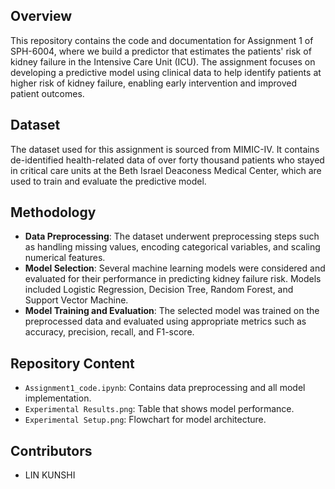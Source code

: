 ## Overview
This repository contains the code and documentation for Assignment 1 of SPH-6004, where we build a predictor that estimates the patients' risk of kidney failure in the Intensive Care Unit (ICU). The assignment focuses on developing a predictive model using clinical data to help identify patients at higher risk of kidney failure, enabling early intervention and improved patient outcomes.

## Dataset
The dataset used for this assignment is sourced from MIMIC-IV. It contains de-identified health-related data of over forty thousand patients who stayed in critical care units at the Beth Israel Deaconess Medical Center, which are used to train and evaluate the predictive model.

## Methodology
- **Data Preprocessing**: The dataset underwent preprocessing steps such as handling missing values, encoding categorical variables, and scaling numerical features.
- **Model Selection**: Several machine learning models were considered and evaluated for their performance in predicting kidney failure risk. Models included Logistic Regression, Decision Tree, Random Forest, and Support Vector Machine.
- **Model Training and Evaluation**: The selected model was trained on the preprocessed data and evaluated using appropriate metrics such as accuracy, precision, recall, and F1-score.

## Repository Content
- `Assignment1_code.ipynb`: Contains data preprocessing and all model implementation.
- `Experimental Results.png`: Table that shows model performance.
- `Experimental Setup.png`: Flowchart for model architecture.

## Contributors
- LIN KUNSHI

